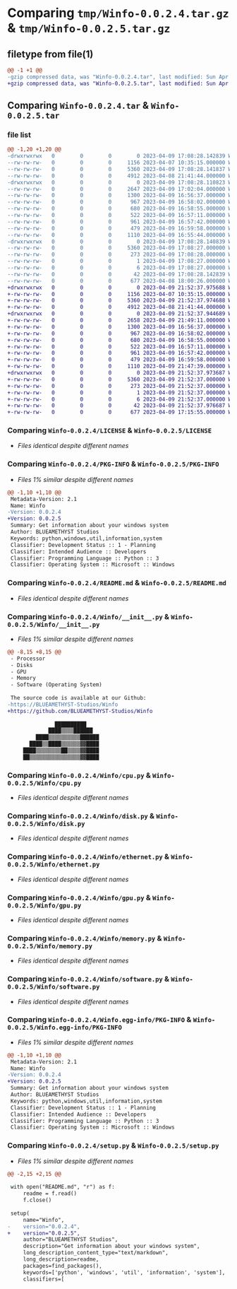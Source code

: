 # Comparing `tmp/Winfo-0.0.2.4.tar.gz` & `tmp/Winfo-0.0.2.5.tar.gz`

## filetype from file(1)

```diff
@@ -1 +1 @@
-gzip compressed data, was "Winfo-0.0.2.4.tar", last modified: Sun Apr  9 17:08:28 2023, max compression
+gzip compressed data, was "Winfo-0.0.2.5.tar", last modified: Sun Apr  9 21:52:37 2023, max compression
```

## Comparing `Winfo-0.0.2.4.tar` & `Winfo-0.0.2.5.tar`

### file list

```diff
@@ -1,20 +1,20 @@
-drwxrwxrwx   0        0        0        0 2023-04-09 17:08:28.142839 Winfo-0.0.2.4/
--rw-rw-rw-   0        0        0     1156 2023-04-07 10:35:15.000000 Winfo-0.0.2.4/LICENSE
--rw-rw-rw-   0        0        0     5360 2023-04-09 17:08:28.141837 Winfo-0.0.2.4/PKG-INFO
--rw-rw-rw-   0        0        0     4912 2023-04-08 21:41:44.000000 Winfo-0.0.2.4/README.md
-drwxrwxrwx   0        0        0        0 2023-04-09 17:08:28.110823 Winfo-0.0.2.4/Winfo/
--rw-rw-rw-   0        0        0     2647 2023-04-09 17:02:04.000000 Winfo-0.0.2.4/Winfo/__init__.py
--rw-rw-rw-   0        0        0     1300 2023-04-09 16:56:37.000000 Winfo-0.0.2.4/Winfo/cpu.py
--rw-rw-rw-   0        0        0      967 2023-04-09 16:58:02.000000 Winfo-0.0.2.4/Winfo/disk.py
--rw-rw-rw-   0        0        0      680 2023-04-09 16:58:55.000000 Winfo-0.0.2.4/Winfo/ethernet.py
--rw-rw-rw-   0        0        0      522 2023-04-09 16:57:11.000000 Winfo-0.0.2.4/Winfo/gpu.py
--rw-rw-rw-   0        0        0      961 2023-04-09 16:57:42.000000 Winfo-0.0.2.4/Winfo/memory.py
--rw-rw-rw-   0        0        0      479 2023-04-09 16:59:58.000000 Winfo-0.0.2.4/Winfo/motherboard.py
--rw-rw-rw-   0        0        0     1110 2023-04-09 16:55:44.000000 Winfo-0.0.2.4/Winfo/software.py
-drwxrwxrwx   0        0        0        0 2023-04-09 17:08:28.140839 Winfo-0.0.2.4/Winfo.egg-info/
--rw-rw-rw-   0        0        0     5360 2023-04-09 17:08:27.000000 Winfo-0.0.2.4/Winfo.egg-info/PKG-INFO
--rw-rw-rw-   0        0        0      273 2023-04-09 17:08:28.000000 Winfo-0.0.2.4/Winfo.egg-info/SOURCES.txt
--rw-rw-rw-   0        0        0        1 2023-04-09 17:08:27.000000 Winfo-0.0.2.4/Winfo.egg-info/dependency_links.txt
--rw-rw-rw-   0        0        0        6 2023-04-09 17:08:27.000000 Winfo-0.0.2.4/Winfo.egg-info/top_level.txt
--rw-rw-rw-   0        0        0       42 2023-04-09 17:08:28.142839 Winfo-0.0.2.4/setup.cfg
--rw-rw-rw-   0        0        0      677 2023-04-08 18:00:26.000000 Winfo-0.0.2.4/setup.py
+drwxrwxrwx   0        0        0        0 2023-04-09 21:52:37.975688 Winfo-0.0.2.5/
+-rw-rw-rw-   0        0        0     1156 2023-04-07 10:35:15.000000 Winfo-0.0.2.5/LICENSE
+-rw-rw-rw-   0        0        0     5360 2023-04-09 21:52:37.974688 Winfo-0.0.2.5/PKG-INFO
+-rw-rw-rw-   0        0        0     4912 2023-04-08 21:41:44.000000 Winfo-0.0.2.5/README.md
+drwxrwxrwx   0        0        0        0 2023-04-09 21:52:37.944689 Winfo-0.0.2.5/Winfo/
+-rw-rw-rw-   0        0        0     2658 2023-04-09 21:49:11.000000 Winfo-0.0.2.5/Winfo/__init__.py
+-rw-rw-rw-   0        0        0     1300 2023-04-09 16:56:37.000000 Winfo-0.0.2.5/Winfo/cpu.py
+-rw-rw-rw-   0        0        0      967 2023-04-09 16:58:02.000000 Winfo-0.0.2.5/Winfo/disk.py
+-rw-rw-rw-   0        0        0      680 2023-04-09 16:58:55.000000 Winfo-0.0.2.5/Winfo/ethernet.py
+-rw-rw-rw-   0        0        0      522 2023-04-09 16:57:11.000000 Winfo-0.0.2.5/Winfo/gpu.py
+-rw-rw-rw-   0        0        0      961 2023-04-09 16:57:42.000000 Winfo-0.0.2.5/Winfo/memory.py
+-rw-rw-rw-   0        0        0      479 2023-04-09 16:59:58.000000 Winfo-0.0.2.5/Winfo/motherboard.py
+-rw-rw-rw-   0        0        0     1110 2023-04-09 21:47:39.000000 Winfo-0.0.2.5/Winfo/software.py
+drwxrwxrwx   0        0        0        0 2023-04-09 21:52:37.973687 Winfo-0.0.2.5/Winfo.egg-info/
+-rw-rw-rw-   0        0        0     5360 2023-04-09 21:52:37.000000 Winfo-0.0.2.5/Winfo.egg-info/PKG-INFO
+-rw-rw-rw-   0        0        0      273 2023-04-09 21:52:37.000000 Winfo-0.0.2.5/Winfo.egg-info/SOURCES.txt
+-rw-rw-rw-   0        0        0        1 2023-04-09 21:52:37.000000 Winfo-0.0.2.5/Winfo.egg-info/dependency_links.txt
+-rw-rw-rw-   0        0        0        6 2023-04-09 21:52:37.000000 Winfo-0.0.2.5/Winfo.egg-info/top_level.txt
+-rw-rw-rw-   0        0        0       42 2023-04-09 21:52:37.976687 Winfo-0.0.2.5/setup.cfg
+-rw-rw-rw-   0        0        0      677 2023-04-09 17:15:55.000000 Winfo-0.0.2.5/setup.py
```

### Comparing `Winfo-0.0.2.4/LICENSE` & `Winfo-0.0.2.5/LICENSE`

 * *Files identical despite different names*

### Comparing `Winfo-0.0.2.4/PKG-INFO` & `Winfo-0.0.2.5/PKG-INFO`

 * *Files 1% similar despite different names*

```diff
@@ -1,10 +1,10 @@
 Metadata-Version: 2.1
 Name: Winfo
-Version: 0.0.2.4
+Version: 0.0.2.5
 Summary: Get information about your windows system
 Author: BLUEAMETHYST Studios
 Keywords: python,windows,util,information,system
 Classifier: Development Status :: 1 - Planning
 Classifier: Intended Audience :: Developers
 Classifier: Programming Language :: Python :: 3
 Classifier: Operating System :: Microsoft :: Windows
```

### Comparing `Winfo-0.0.2.4/README.md` & `Winfo-0.0.2.5/README.md`

 * *Files identical despite different names*

### Comparing `Winfo-0.0.2.4/Winfo/__init__.py` & `Winfo-0.0.2.5/Winfo/__init__.py`

 * *Files 1% similar despite different names*

```diff
@@ -8,15 +8,15 @@
 - Processor
 - Disks
 - GPU
 - Memory
 - Software (Operating System)
 
 The source code is available at our Github:
-https://BLUEAMETHYST-Studios/Winfo
+https://github.com/BLUEAMETHYST-Studios/Winfo
 
               ██████████    
             ████▒▒▒▒██████  
         ████▒▒▒▒▒▒▒▒▒▒██████
       ████▒▒████▒▒▒▒▒▒▓▓████
     ████▒▒▒▒▒▒▒▒██▒▒▒▒▓▓████
     ██▒▒▒▒▒▒▒▒▒▒▒▒▒▒▒▒▓▓████
```

### Comparing `Winfo-0.0.2.4/Winfo/cpu.py` & `Winfo-0.0.2.5/Winfo/cpu.py`

 * *Files identical despite different names*

### Comparing `Winfo-0.0.2.4/Winfo/disk.py` & `Winfo-0.0.2.5/Winfo/disk.py`

 * *Files identical despite different names*

### Comparing `Winfo-0.0.2.4/Winfo/ethernet.py` & `Winfo-0.0.2.5/Winfo/ethernet.py`

 * *Files identical despite different names*

### Comparing `Winfo-0.0.2.4/Winfo/gpu.py` & `Winfo-0.0.2.5/Winfo/gpu.py`

 * *Files identical despite different names*

### Comparing `Winfo-0.0.2.4/Winfo/memory.py` & `Winfo-0.0.2.5/Winfo/memory.py`

 * *Files identical despite different names*

### Comparing `Winfo-0.0.2.4/Winfo/software.py` & `Winfo-0.0.2.5/Winfo/software.py`

 * *Files identical despite different names*

### Comparing `Winfo-0.0.2.4/Winfo.egg-info/PKG-INFO` & `Winfo-0.0.2.5/Winfo.egg-info/PKG-INFO`

 * *Files 1% similar despite different names*

```diff
@@ -1,10 +1,10 @@
 Metadata-Version: 2.1
 Name: Winfo
-Version: 0.0.2.4
+Version: 0.0.2.5
 Summary: Get information about your windows system
 Author: BLUEAMETHYST Studios
 Keywords: python,windows,util,information,system
 Classifier: Development Status :: 1 - Planning
 Classifier: Intended Audience :: Developers
 Classifier: Programming Language :: Python :: 3
 Classifier: Operating System :: Microsoft :: Windows
```

### Comparing `Winfo-0.0.2.4/setup.py` & `Winfo-0.0.2.5/setup.py`

 * *Files 1% similar despite different names*

```diff
@@ -2,15 +2,15 @@
 
 with open("README.md", "r") as f:
     readme = f.read()
     f.close()
     
 setup(
     name="Winfo",
-    version="0.0.2.4",
+    version="0.0.2.5",
     author="BLUEAMETHYST Studios",
     description="Get information about your windows system",
     long_description_content_type="text/markdown",
     long_description=readme,
     packages=find_packages(),
     keywords=['python', 'windows', 'util', 'information', 'system'],
     classifiers=[
```

